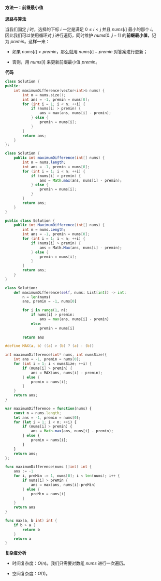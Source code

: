 #### 方法一：前缀最小值

**思路与算法**

当我们固定 $j$ 时，选择的下标 $i$ 一定是满足 $0 \leq i < j$ 并且 $\textit{nums}[i]$ 最小的那个 $i$。因此我们可以使用循环对 $j$ 进行遍历，同时维护 $\textit{nums}[0..j-1]$ 的**前缀最小值**，记为 $\textit{premin}$。这样一来：

- 如果 $\textit{nums}[i] > \textit{premin}$，那么就用 $\textit{nums}[i] - \textit{premin}$ 对答案进行更新；

- 否则，用 $\textit{nums}[i]$ 来更新前缀最小值 $\textit{premin}$。

**代码**

```C++ [sol1-C++]
class Solution {
public:
    int maximumDifference(vector<int>& nums) {
        int n = nums.size();
        int ans = -1, premin = nums[0];
        for (int i = 1; i < n; ++i) {
            if (nums[i] > premin) {
                ans = max(ans, nums[i] - premin);
            } else {
                premin = nums[i];
            }
        }
        return ans;
    }
};
```

```Java [sol1-Java]
class Solution {
    public int maximumDifference(int[] nums) {
        int n = nums.length;
        int ans = -1, premin = nums[0];
        for (int i = 1; i < n; ++i) {
            if (nums[i] > premin) {
                ans = Math.max(ans, nums[i] - premin);
            } else {
                premin = nums[i];
            }
        }
        return ans;
    }
}
```

```C# [sol1-C#]
public class Solution {
    public int MaximumDifference(int[] nums) {
        int n = nums.Length;
        int ans = -1, premin = nums[0];
        for (int i = 1; i < n; ++i) {
            if (nums[i] > premin) {
                ans = Math.Max(ans, nums[i] - premin);
            } else {
                premin = nums[i];
            }
        }
        return ans;
    }
}
```

```Python [sol1-Python3]
class Solution:
    def maximumDifference(self, nums: List[int]) -> int:
        n = len(nums)
        ans, premin = -1, nums[0]

        for i in range(1, n):
            if nums[i] > premin:
                ans = max(ans, nums[i] - premin)
            else:
                premin = nums[i]
        
        return ans
```

```C [sol1-C]
#define MAX(a, b) ((a) > (b) ? (a) : (b))

int maximumDifference(int* nums, int numsSize){
    int ans = -1, premin = nums[0];
    for (int i = 1; i < numsSize; ++i) {
        if (nums[i] > premin) {
            ans = MAX(ans, nums[i] - premin);
        } else {
            premin = nums[i];
        }
    }
    return ans;
}
```

```JavaScript [sol1-JavaScript]
var maximumDifference = function(nums) {
    const n = nums.length;
    let ans = -1, premin = nums[0];
    for (let i = 1; i < n; ++i) {
        if (nums[i] > premin) {
            ans = Math.max(ans, nums[i] - premin);
        } else {
            premin = nums[i];
        }
    }
    return ans;
};
```

```go [sol1-Golang]
func maximumDifference(nums []int) int {
    ans := -1
    for i, preMin := 1, nums[0]; i < len(nums); i++ {
        if nums[i] > preMin {
            ans = max(ans, nums[i]-preMin)
        } else {
            preMin = nums[i]
        }
    }
    return ans
}

func max(a, b int) int {
    if b > a {
        return b
    }
    return a
}
```

**复杂度分析**

- 时间复杂度：$O(n)$。我们只需要对数组 $\textit{nums}$ 进行一次遍历。

- 空间复杂度：$O(1)$。